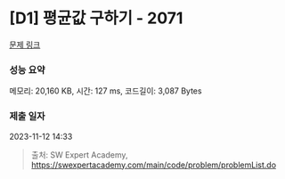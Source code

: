 # [D1] 평균값 구하기 - 2071 

[문제 링크](https://swexpertacademy.com/main/code/problem/problemDetail.do?contestProbId=AV5QRnJqA5cDFAUq) 

### 성능 요약

메모리: 20,160 KB, 시간: 127 ms, 코드길이: 3,087 Bytes

### 제출 일자

2023-11-12 14:33



> 출처: SW Expert Academy, https://swexpertacademy.com/main/code/problem/problemList.do